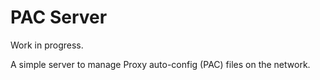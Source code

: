 PAC Server
==========

Work in progress.

A simple server to manage Proxy auto-config (PAC) files on the network.

